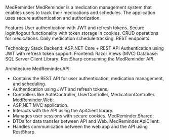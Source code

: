 MedReminder
MedReminder is a medication management system that enables users to track their medications and schedules. 
The application uses secure authentication and authorization.

Features
User authentication with JWT and refresh tokens.
Secure login/logout functionality with token storage in cookies.
CRUD operations for medications.
Daily medication schedule tracking.
REST endpoints.

Technology Stack
Backend: ASP.NET Core + REST API
Authentication using JWT with refresh token support.
Frontend: Razor Views (MVC)
Database: SQL Server
Client Library: RestSharp consuming the MedReminder API.

Architecture
MedReminder.API:
- Contains the REST API for user authentication, medication management, and scheduling.
- Authentication using JWT and refresh tokens.
- Controllers like AuthController, UserController, MedicationController.
MedReminder.Web:
- ASP.NET MVC application.
- Interacts with the API using the ApiClient library.
- Manages user sessions with secure cookies.
MedReminder.Shared:
- DTOs for data transfer between API and Web.
MedReminder.ApiClient:
- Handles communication between the web app and the API using RestSharp.
